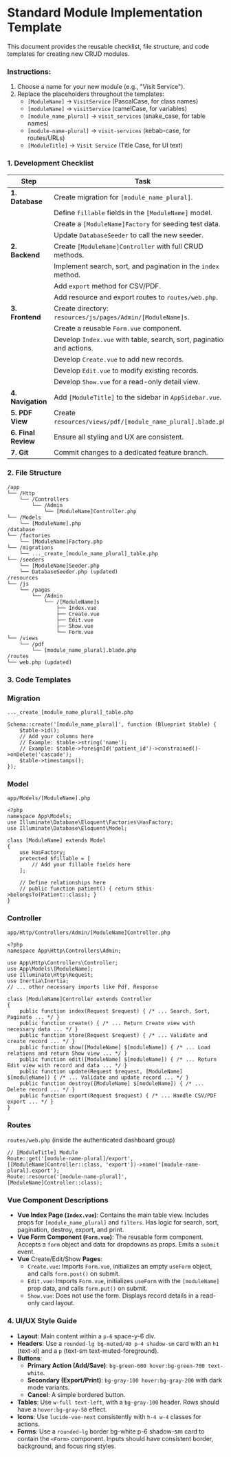 # Standard Module Implementation Template

This document provides the reusable checklist, file structure, and code templates for creating new CRUD modules.

### Instructions:

1. Choose a name for your new module (e.g., "Visit Service").
2. Replace the placeholders throughout the templates:
    - `[ModuleName]` -> `VisitService` (PascalCase, for class names)
    - `[moduleName]` -> `visitService` (camelCase, for variables)
    - `[module_name_plural]` -> `visit_services` (snake_case, for table names)
    - `[module-name-plural]` -> `visit-services` (kebab-case, for routes/URLs)
    - `[ModuleTitle]` -> `Visit Service` (Title Case, for UI text)

### 1. Development Checklist

| Step | Task | Status |
| --- | --- | --- |
| **1. Database** | Create migration for `[module_name_plural]`. | ☐ |
|  | Define `fillable` fields in the `[ModuleName]` model. | ☐ |
|  | Create a `[ModuleName]Factory` for seeding test data. | ☐ |
|  | Update `DatabaseSeeder` to call the new seeder. | ☐ |
| **2. Backend** | Create `[ModuleName]Controller` with full CRUD methods. | ☐ |
|  | Implement search, sort, and pagination in the `index` method. | ☐ |
|  | Add `export` method for CSV/PDF. | ☐ |
|  | Add resource and export routes to `routes/web.php`. | ☐ |
| **3. Frontend** | Create directory: `resources/js/pages/Admin/[ModuleName]s`. | ☐ |
|  | Create a reusable `Form.vue` component. | ☐ |
|  | Develop `Index.vue` with table, search, sort, pagination, and actions. | ☐ |
|  | Develop `Create.vue` to add new records. | ☐ |
|  | Develop `Edit.vue` to modify existing records. | ☐ |
|  | Develop `Show.vue` for a read-only detail view. | ☐ |
| **4. Navigation** | Add `[ModuleTitle]` to the sidebar in `AppSidebar.vue`. | ☐ |
| **5. PDF View** | Create `resources/views/pdf/[module_name_plural].blade.php`. | ☐ |
| **6. Final Review** | Ensure all styling and UX are consistent. | ☐ |
| **7. Git** | Commit changes to a dedicated feature branch. | ☐ |

### 2. File Structure

```
/app
└── /Http
    └── /Controllers
        └── /Admin
            └── [ModuleName]Controller.php
└── /Models
    └── [ModuleName].php
/database
└── /factories
    └── [ModuleName]Factory.php
└── /migrations
    └── ..._create_[module_name_plural]_table.php
└── /seeders
    └── [ModuleName]Seeder.php
    └── DatabaseSeeder.php (updated)
/resources
└── /js
    └── /pages
        └── /Admin
            └── /[ModuleName]s
                ├── Index.vue
                ├── Create.vue
                ├── Edit.vue
                ├── Show.vue
                └── Form.vue
└── /views
    └── /pdf
        └── [module_name_plural].blade.php
/routes
└── web.php (updated)

```

### 3. Code Templates

### **Migration**

`..._create_[module_name_plural]_table.php`

```
Schema::create('[module_name_plural]', function (Blueprint $table) {
    $table->id();
    // Add your columns here
    // Example: $table->string('name');
    // Example: $table->foreignId('patient_id')->constrained()->onDelete('cascade');
    $table->timestamps();
});

```

### **Model**

`app/Models/[ModuleName].php`

```
<?php
namespace App\Models;
use Illuminate\Database\Eloquent\Factories\HasFactory;
use Illuminate\Database\Eloquent\Model;

class [ModuleName] extends Model
{
    use HasFactory;
    protected $fillable = [
        // Add your fillable fields here
    ];

    // Define relationships here
    // public function patient() { return $this->belongsTo(Patient::class); }
}

```

### **Controller**

`app/Http/Controllers/Admin/[ModuleName]Controller.php`

```
<?php
namespace App\Http\Controllers\Admin;

use App\Http\Controllers\Controller;
use App\Models\[ModuleName];
use Illuminate\Http\Request;
use Inertia\Inertia;
// ... other necessary imports like Pdf, Response

class [ModuleName]Controller extends Controller
{
    public function index(Request $request) { /* ... Search, Sort, Paginate ... */ }
    public function create() { /* ... Return Create view with necessary data ... */ }
    public function store(Request $request) { /* ... Validate and create record ... */ }
    public function show([ModuleName] $[moduleName]) { /* ... Load relations and return Show view ... */ }
    public function edit([ModuleName] $[moduleName]) { /* ... Return Edit view with record and data ... */ }
    public function update(Request $request, [ModuleName] $[moduleName]) { /* ... Validate and update record ... */ }
    public function destroy([ModuleName] $[moduleName]) { /* ... Delete record ... */ }
    public function export(Request $request) { /* ... Handle CSV/PDF export ... */ }
}

```

### **Routes**

`routes/web.php` (inside the authenticated dashboard group)

```
// [ModuleTitle] Module
Route::get('[module-name-plural]/export', [[ModuleName]Controller::class, 'export'])->name('[module-name-plural].export');
Route::resource('[module-name-plural]', [ModuleName]Controller::class);

```

### **Vue Component Descriptions**

- **Vue Index Page (`Index.vue`)**: Contains the main table view. Includes props for `[module_name_plural]` and `filters`. Has logic for search, sort, pagination, destroy, export, and print.
- **Vue Form Component (`Form.vue`)**: The reusable form component. Accepts a `form` object and data for dropdowns as props. Emits a `submit` event.
- **Vue** Create/Edit/Show **Pages**:
    - `Create.vue`: Imports `Form.vue`, initializes an empty `useForm` object, and calls `form.post()` on submit.
    - `Edit.vue`: Imports `Form.vue`, initializes `useForm` with the `[moduleName]` prop data, and calls `form.put()` on submit.
    - `Show.vue`: Does not use the form. Displays record details in a read-only card layout.

### 4. UI/UX Style Guide

- **Layout**: Main content within a `p-6` space-y-6 div.
- **Headers**: Use a `rounded-lg bg-muted/40 p-4 shadow-sm` card with an `h1` (text-xl) and a `p` (text-sm text-muted-foreground).
- **Buttons**:
    - **Primary Action (Add/Save)**: `bg-green-600 hover:bg-green-700 text-white`.
    - **Secondary (Export/Print)**: `bg-gray-100 hover:bg-gray-200` with dark mode variants.
    - **Cancel**: A simple bordered button.
- **Tables**: Use `w-full text-left`, with a `bg-gray-100` header. Rows should have a `hover:bg-gray-50` effect.
- **Icons**: Use `lucide-vue-next` consistently with `h-4 w-4` classes for actions.
- **Forms**: Use a `rounded-lg` border bg-white p-6 shadow-sm card to contain the `<Form>` component. Inputs should have consistent border, background, and focus ring styles.